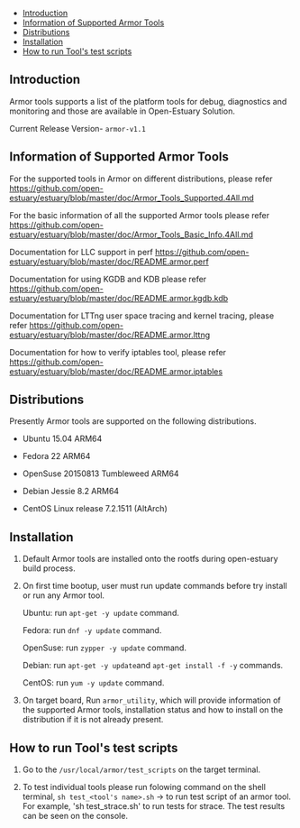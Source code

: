 * [Introduction](#1)
* [Information of Supported Armor Tools ](#2)
* [Distributions](#3)
* [Installation](#4)
* [How to run Tool's test scripts](#5)

<h2 id="1">Introduction</h2>

Armor tools supports a list of the platform tools for debug, diagnostics and monitoring and those are available in Open-Estuary Solution.

Current Release Version- `armor-v1.1`

<h2 id="1">Information of Supported Armor Tools</h2>

For the supported tools in Armor on different distributions, please refer  https://github.com/open-estuary/estuary/blob/master/doc/Armor_Tools_Supported.4All.md

For the basic information of all the supported Armor tools please refer https://github.com/open-estuary/estuary/blob/master/doc/Armor_Tools_Basic_Info.4All.md

Documentation for LLC support in perf https://github.com/open-estuary/estuary/blob/master/doc/README.armor.perf

Documentation for using KGDB and KDB please refer https://github.com/open-estuary/estuary/blob/master/doc/README.armor.kgdb.kdb

Documentation for LTTng user space tracing and kernel tracing, please refer https://github.com/open-estuary/estuary/blob/master/doc/README.armor.lttng

Documentation for how to verify iptables tool, please refer https://github.com/open-estuary/estuary/blob/master/doc/README.armor.iptables

<h2 id="3">Distributions</h2>

Presently Armor tools are supported on the following distributions.

* Ubuntu 15.04 ARM64

* Fedora 22 ARM64

* OpenSuse 20150813 Tumbleweed ARM64

* Debian Jessie 8.2 ARM64

* CentOS Linux release 7.2.1511 (AltArch)
 
<h2 id="4">Installation</h2>

1. Default Armor tools are installed onto the rootfs during open-estuary build process.

2. On first time bootup, user must run update commands before try install or run any Armor tool.  

   Ubuntu: run `apt-get -y update` command.
   
   Fedora: run `dnf -y update` command.
   
   OpenSuse: run `zypper -y update` command.
   
   Debian: run `apt-get -y update`and `apt-get install -f -y` commands. 
   
   CentOS: run `yum -y update` command.

3. On target board, Run `armor_utility`, which will provide information of the supported Armor tools, installation status     and how to install on the distribution if it is not already present.   

<h2 id="5">How to run Tool's test scripts</h2>

1. Go to the `/usr/local/armor/test_scripts` on the target terminal. 
   
2. To test individual tools please run folowing command on the shell terminal,
    `sh test_<tool's name>.sh` -> to run test script of an armor tool.
    For example, 'sh test_strace.sh' to run tests for strace.
    The test results can be seen on the console.

